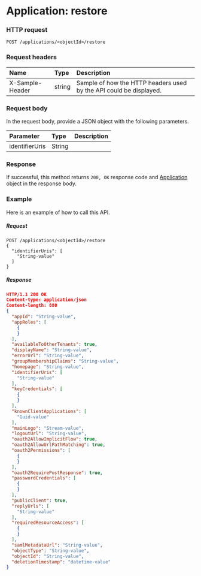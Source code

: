 # Application: restore


### HTTP request
```http
POST /applications/<objectId>/restore

```
### Request headers
| Name       | Type | Description|
|:---------------|:--------|:----------|
| X-Sample-Header  | string  | Sample of how the HTTP headers used by the API could be displayed.|

### Request body
In the request body, provide a JSON object with the following parameters.

| Parameter	   | Type	|Description|
|:---------------|:--------|:----------|
|identifierUris|String||

### Response
If successful, this method returns `200, OK` response code and [Application](../resources/application.md) object in the response body.

### Example
Here is an example of how to call this API.
##### Request
```http
POST /applications/<objectId>/restore
{
  "identifierUris": [
    "String-value"
  ]
}
```
##### Response
```json
HTTP/1.1 200 OK
Content-type: application/json
Content-length: 880
{
  "appId": "String-value",
  "appRoles": [
    {
    }
  ],
  "availableToOtherTenants": true,
  "displayName": "String-value",
  "errorUrl": "String-value",
  "groupMembershipClaims": "String-value",
  "homepage": "String-value",
  "identifierUris": [
    "String-value"
  ],
  "keyCredentials": [
    {
    }
  ],
  "knownClientApplications": [
    "Guid-value"
  ],
  "mainLogo": "Stream-value",
  "logoutUrl": "String-value",
  "oauth2AllowImplicitFlow": true,
  "oauth2AllowUrlPathMatching": true,
  "oauth2Permissions": [
    {
    }
  ],
  "oauth2RequirePostResponse": true,
  "passwordCredentials": [
    {
    }
  ],
  "publicClient": true,
  "replyUrls": [
    "String-value"
  ],
  "requiredResourceAccess": [
    {
    }
  ],
  "samlMetadataUrl": "String-value",
  "objectType": "String-value",
  "objectId": "String-value",
  "deletionTimestamp": "datetime-value"
}
```
